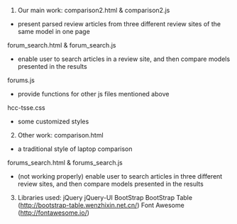 1. Our main work:
comparison2.html & comparison2.js
- present parsed review articles from three different review sites of the same model in one page

forum_search.html & forum_search.js
- enable user to search articles in a review site, and then compare models presented in the results

forums.js
- provide functions for other js files mentioned above

hcc-tsse.css
- some customized styles

2. Other work:
comparison.html
- a traditional style of laptop comparison

forums_search.html & forums_search.js 
- (not working properly) enable user to search articles in three different review sites, and then compare models presented in the results

3. Libraries used:
jQuery
jQuery-UI
BootStrap
BootStrap Table (http://bootstrap-table.wenzhixin.net.cn/)
Font Awesome (http://fontawesome.io/)
